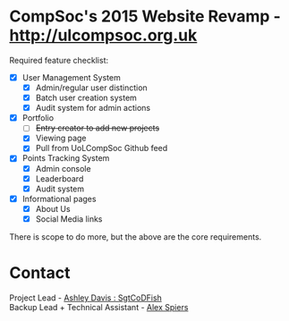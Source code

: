 CompSoc's 2015 Website Revamp - http://ulcompsoc.org.uk
=======================================================

Required feature checklist:
- [x] User Management System
    - [x] Admin/regular user distinction
    - [x] Batch user creation system
    - [x] Audit system for admin actions
- [x] Portfolio
    - [ ] ~~Entry creator to add new projects~~
    - [x] Viewing page
    - [x] Pull from UoLCompSoc Github feed
- [x] Points Tracking System
    - [x] Admin console
    - [x] Leaderboard
    - [x] Audit system
- [x] Informational pages
    - [x] About Us
    - [x] Social Media links

There is scope to do more, but the above are the core requirements.

Contact
=======

Project Lead - [Ashley Davis : SgtCoDFish](https://github.com/SgtCoDFish)   
Backup Lead + Technical Assistant - [Alex Spiers](https://github.com/alexspiers)

